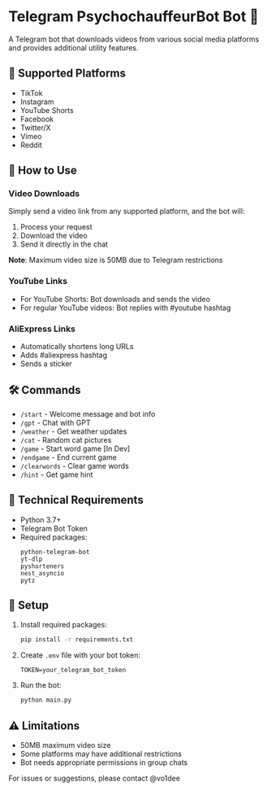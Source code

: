 # Telegram PsychochauffeurBot Bot 🤖

A Telegram bot that downloads videos from various social media platforms and provides additional utility features.

## 🎥 Supported Platforms
- TikTok
- Instagram
- YouTube Shorts
- Facebook
- Twitter/X
- Vimeo
- Reddit

## 🚀 How to Use

### Video Downloads
Simply send a video link from any supported platform, and the bot will:
1. Process your request
2. Download the video
3. Send it directly in the chat

**Note**: Maximum video size is 50MB due to Telegram restrictions

### YouTube Links
- For YouTube Shorts: Bot downloads and sends the video
- For regular YouTube videos: Bot replies with #youtube hashtag

### AliExpress Links
- Automatically shortens long URLs
- Adds #aliexpress hashtag
- Sends a sticker

## 🛠 Commands
- `/start` - Welcome message and bot info
- `/gpt` - Chat with GPT
- `/weather` - Get weather updates
- `/cat` - Random cat pictures
- `/game` - Start word game [In Dev]
- `/endgame` - End current game 
- `/clearwords` - Clear game words
- `/hint` - Get game hint

## 🔧 Technical Requirements
- Python 3.7+
- Telegram Bot Token
- Required packages:
  ```
  python-telegram-bot
  yt-dlp
  pyshorteners
  nest_asyncio
  pytz
  ```

## 📝 Setup
1. Install required packages:
   ```bash
   pip install -r requirements.txt
   ```
2. Create `.env` file with your bot token:
   ```
   TOKEN=your_telegram_bot_token
   ```
3. Run the bot:
   ```bash
   python main.py
   ```

## ⚠️ Limitations
- 50MB maximum video size
- Some platforms may have additional restrictions
- Bot needs appropriate permissions in group chats

For issues or suggestions, please contact @vo1dee
